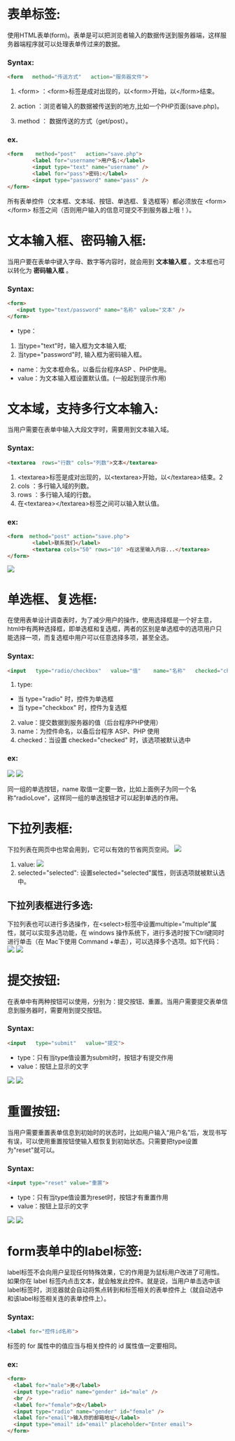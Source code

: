 # 表单标签:
使用HTML表单(form)。表单是可以把浏览者输入的数据传送到服务器端，这样服务器端程序就可以处理表单传过来的数据。

### Syntax:
```html
<form   method="传送方式"   action="服务器文件">
```
1. \<form> ：\<form>标签是成对出现的，以\<form>开始，以\</form>结束。

2. action ：浏览者输入的数据被传送到的地方,比如一个PHP页面(save.php)。

3. method ： 数据传送的方式（get/post）。

### ex.
```html
<form    method="post"   action="save.php">
        <label for="username">用户名:</label>
        <input type="text" name="username" />
        <label for="pass">密码:</label>
        <input type="password" name="pass" />
</form>
```
所有表单控件（文本框、文本域、按钮、单选框、复选框等）都必须放在 \<form>\</form> 标签之间（否则用户输入的信息可提交不到服务器上哦！）。

# 文本输入框、密码输入框:
当用户要在表单中键入字母、数字等内容时，就会用到 __文本输入框__ 。文本框也可以转化为 __密码输入框__ 。
### Syntax:
```html
<form>
   <input type="text/password" name="名称" value="文本" />
</form>
```
- type：
1. 当type="text"时，输入框为文本输入框;
2. 当type="password"时, 输入框为密码输入框。
- name：为文本框命名，以备后台程序ASP 、PHP使用。
- value：为文本输入框设置默认值。(一般起到提示作用)

# 文本域，支持多行文本输入:
当用户需要在表单中输入大段文字时，需要用到文本输入域。

### Syntax:
```html
<textarea  rows="行数" cols="列数">文本</textarea>
```
1. \<textarea>标签是成对出现的，以\<textarea>开始，以\</textarea>结束。2
2. cols ：多行输入域的列数。
3. rows ：多行输入域的行数。
4. 在\<textarea>\</textarea>标签之间可以输入默认值。

### ex:
```html
<form  method="post" action="save.php">
        <label>联系我们</label>
        <textarea cols="50" rows="10" >在这里输入内容...</textarea>
</form>
```
![](http://img.mukewang.com/52e5b4040001f4af05760367.jpg)

# 单选框、复选框:
在使用表单设计调查表时，为了减少用户的操作，使用选择框是一个好主意，html中有两种选择框，即单选框和复选框，两者的区别是单选框中的选项用户只能选择一项，而复选框中用户可以任意选择多项，甚至全选。

### Syntax:
```html
<input   type="radio/checkbox"   value="值"    name="名称"   checked="checked"/>
```
1. type:
- 当 type="radio" 时，控件为单选框
- 当 type="checkbox" 时，控件为复选框
2. value：提交数据到服务器的值（后台程序PHP使用）
3. name：为控件命名，以备后台程序 ASP、PHP 使用
4. checked：当设置 checked="checked" 时，该选项被默认选中

### ex:
![](http://img.mukewang.com/52e5f7c60001a23f07360267.jpg)
![](http://img.mukewang.com/52e5f8010001159804900257.jpg)

同一组的单选按钮，name 取值一定要一致，比如上面例子为同一个名称“radioLove”，这样同一组的单选按钮才可以起到单选的作用。

# 下拉列表框:
下拉列表在网页中也常会用到，它可以有效的节省网页空间。
![](http://img.mukewang.com/52e604590001ae4005270185.jpg)
1. value:
![](http://img.mukewang.com/52e6037300015a9905030165.jpg)
2. selected="selected":
设置selected="selected"属性，则该选项就被默认选中。

## 下拉列表框进行多选:
下拉列表也可以进行多选操作，在\<select>标签中设置multiple="multiple"属性，就可以实现多选功能，在 windows 操作系统下，进行多选时按下Ctrl键同时进行单击（在 Mac下使用 Command +单击），可以选择多个选项。如下代码：
![](http://img.mukewang.com/52e60c020001b7f805000178.jpg)
![](http://img.mukewang.com/52e60c5d00013ced04900257.jpg)

# 提交按钮:
在表单中有两种按钮可以使用，分别为：提交按钮、重置。当用户需要提交表单信息到服务器时，需要用到提交按钮。

### Syntax:
```html
<input   type="submit"   value="提交">
```
- type：只有当type值设置为submit时，按钮才有提交作用
- value：按钮上显示的文字

![](http://img.mukewang.com/52e613350001461604820109.jpg)
![](http://img.mukewang.com/52e6126f0001496a04480218.jpg)

# 重置按钮:
当用户需要重置表单信息到初始时的状态时，比如用户输入“用户名”后，发现书写有误，可以使用重置按钮使输入框恢复到初始状态。只需要把type设置为"reset"就可以。

### Syntax:
```html
<input type="reset" value="重置">
```
- type：只有当type值设置为reset时，按钮才有重置作用
- value：按钮上显示的文字

![](http://img.mukewang.com/52e618680001a6b204570101.jpg)
![](http://img.mukewang.com/52e618bc00015a1004480218.jpg)

# form表单中的label标签:
label标签不会向用户呈现任何特殊效果，它的作用是为鼠标用户改进了可用性。如果你在 label 标签内点击文本，就会触发此控件。就是说，当用户单击选中该label标签时，浏览器就会自动将焦点转到和标签相关的表单控件上（就自动选中和该label标签相关连的表单控件上）。

### Syntax:
```html
<label for="控件id名称">
```
标签的 for 属性中的值应当与相关控件的 id 属性值一定要相同。

### ex:
```html
<form>
  <label for="male">男</label>
  <input type="radio" name="gender" id="male" />
  <br />
  <label for="female">女</label>
  <input type="radio" name="gender" id="female" />
  <label for="email">输入你的邮箱地址</label>
  <input type="email" id="email" placeholder="Enter email">
</form>
```
